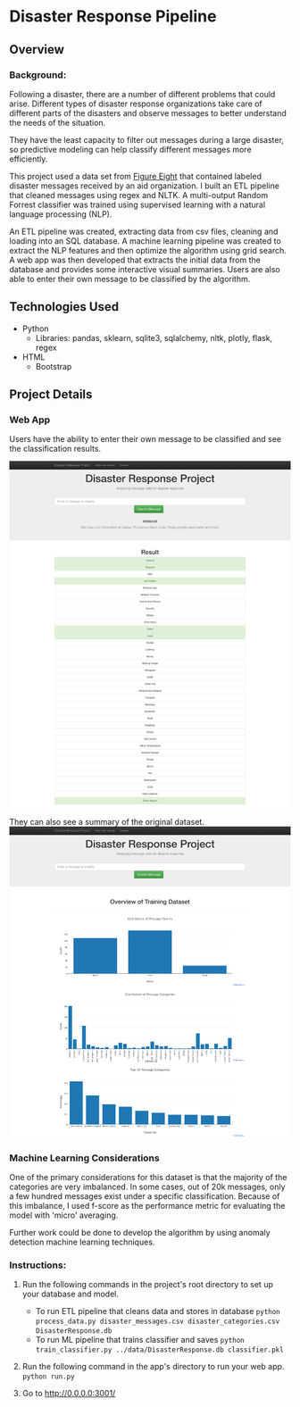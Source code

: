 # Disaster Response Pipeline

## Overview

### Background:
Following a disaster, there are a number of different problems that could arise. Different types of disaster response organizations take care of different parts of the disasters and observe messages to better understand the needs of the situation. 

They have the least capacity to filter out messages during a large disaster, so predictive modeling can help classify different messages more efficiently.


This project used a data set from [Figure Eight](https://www.figure-eight.com/) that contained labeled disaster messages received by an aid organization. I built an ETL pipeline that cleaned messages using regex and NLTK. A multi-output Random Forrest classifier was trained using supervised learning with a natural language processing (NLP). 


An ETL pipeline was created, extracting data from csv files, cleaning and loading into an SQL database. A machine learning pipeline was created to extract the NLP features and then optimize the algorithm using grid search. A web app was then developed that extracts the initial data from the database and provides some interactive visual summaries. Users are also able to enter their own message to be classified by the algorithm.


## Technologies Used
- Python
  - Libraries: pandas, sklearn, sqlite3, sqlalchemy, nltk, plotly, flask, regex
- HTML
  - Bootstrap

## Project Details
### Web App
Users have the ability to enter their own message to be classified and see the classification results.

!['Example Classification'](https://github.com/chenke1206/Data_Scientist_Portfolio/blob/master/Project-2-disaster-response-pipeline/example.png)

They can also see a summary of the original dataset.
!['Summary'](https://github.com/chenke1206/Data_Scientist_Portfolio/blob/master/Project-2-disaster-response-pipeline/homepage.png)

### Machine Learning Considerations
One of the primary considerations for this dataset is that the majority of the categories are very imbalanced. In some cases, out of 20k messages, only a few hundred messages exist under a specific classification. Because of this imbalance, I used f-score as the performance metric for evaluating the model with 'micro' averaging.

Further work could be done to develop the algorithm by using anomaly detection machine learning techniques. 


### Instructions:
1. Run the following commands in the project's root directory to set up your database and model.

    - To run ETL pipeline that cleans data and stores in database
        `python process_data.py disaster_messages.csv disaster_categories.csv DisasterResponse.db`
    - To run ML pipeline that trains classifier and saves
        `python train_classifier.py ../data/DisasterResponse.db classifier.pkl`





2. Run the following command in the app's directory to run your web app.
    `python run.py`

3. Go to http://0.0.0.0:3001/
